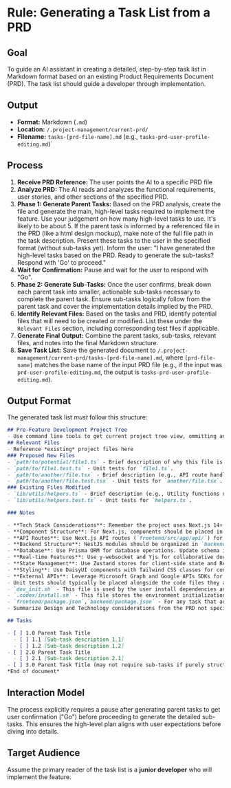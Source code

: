 
# Rule: Generating a Task List from a PRD

## Goal

To guide an AI assistant in creating a detailed, step-by-step task list in Markdown format based on an existing Product Requirements Document (PRD). The task list should guide a developer through implementation.

## Output

- **Format:** Markdown (`.md`)
- **Location:** `/.project-management/current-prd/` 
- **Filename:** `tasks-[prd-file-name].md` (e.g., `tasks-prd-user-profile-editing.md`)` 

## Process

1.  **Receive PRD Reference:** The user points the AI to a specific PRD file
2.  **Analyze PRD:** The AI reads and analyzes the functional requirements, user stories, and other sections of the specified PRD.
3.  **Phase 1: Generate Parent Tasks:** Based on the PRD analysis, create the file and generate the main, high-level tasks required to implement the feature. Use your judgement on how many high-level tasks to use. It's likely to be about 5. If the parent task is informed by a referenced file in the PRD (like a html design mockup), make note of the full file path in the task description. Present these tasks to the user in the specified format (without sub-tasks yet). Inform the user: "I have generated the high-level tasks based on the PRD. Ready to generate the sub-tasks? Respond with 'Go' to proceed."
4.  **Wait for Confirmation:** Pause and wait for the user to respond with "Go".
5.  **Phase 2: Generate Sub-Tasks:** Once the user confirms, break down each parent task into smaller, actionable sub-tasks necessary to complete the parent task. Ensure sub-tasks logically follow from the parent task and cover the implementation details implied by the PRD.
6.  **Identify Relevant Files:** Based on the tasks and PRD, identify potential files that will need to be created or modified. List these under the `Relevant Files` section, including corresponding test files if applicable.
7.  **Generate Final Output:** Combine the parent tasks, sub-tasks, relevant files, and notes into the final Markdown structure.
8.  **Save Task List:** Save the generated document to `/.project-management/current-prd/tasks-[prd-file-name].md`, where `[prd-file-name]` matches the base name of the input PRD file (e.g., if the input was `prd-user-profile-editing.md`, the output is `tasks-prd-user-profile-editing.md`).

## Output Format

The generated task list _must_ follow this structure:

```markdown
## Pre-Feature Development Project Tree
- Use command line tools to get current project tree view, ommitting any directory that starts with `.` or verbose nested directories like venv, etc...  
## Relevant Files
- Reference *existing* project files here
### Proposed New Files
- `path/to/potential/file1.ts` - Brief description of why this file is relevant (e.g., Contains the main component for this feature).
- `path/to/file1.test.ts` - Unit tests for `file1.ts`.
- `path/to/another/file.tsx` - Brief description (e.g., API route handler for data submission).
- `path/to/another/file.test.tsx` - Unit tests for `another/file.tsx`.
### Existing Files Modified
- `lib/utils/helpers.ts` - Brief description (e.g., Utility functions needed for calculations).
- `lib/utils/helpers.test.ts` - Unit tests for `helpers.ts`.

### Notes

- **Tech Stack Considerations**: Remember the project uses Next.js 14+ with App Router, TypeScript, Tailwind CSS + DaisyUI, Zustand for state management, React Query for data fetching, NestJS backend with Prisma ORM, and y-websocket for real-time collaboration. Tasks should leverage these technologies appropriately.
- **Component Structure**: For Next.js, components should be placed in `frontend/src/components/` or within app directory structure for page-specific components.
- **API Routes**: Use Next.js API routes (`frontend/src/app/api/`) for frontend API endpoints that proxy to the NestJS backend.
- **Backend Structure**: NestJS modules should be organized in `backend/src/` with proper controllers, services, and DTOs.
- **Database**: Use Prisma ORM for database operations. Update schema in `backend/prisma/schema.prisma` and run migrations.
- **Real-time Features**: Use y-websocket and Yjs for collaborative document editing and real-time sync.
- **State Management**: Use Zustand stores for client-side state and React Query for server state management.
- **Styling**: Use DaisyUI components with Tailwind CSS classes for consistent styling.
- **External APIs**: Leverage Microsoft Graph and Google APIs SDKs for integration features.
- Unit tests should typically be placed alongside the code files they are testing (e.g., `MyComponent.tsx` and `MyComponent.test.tsx` in the same directory).
- `dev_init.sh` - This file is used by the user install dependencies and start backend/frontend for local dev. For tasks that add systems like databases, or third party components that need more nuanced installation above and beyond npm, update this script such that it leads to a full deployment in the local environment.
- `.codex/install.sh` - This file stores the environment initialization script that sets up the sandbox environment for the Codex agent.  Generally, if the codex coding agent needs environment with systems like databases (as set up in `dev_init.sh`) that setup can be added here.
- `frontend/package.json`,`backend/package.json` - For any task that adds new dependencies, update these files.
- Summarize Design and Technology considerations from the PRD not specifically referenced in tasks.

## Tasks

- [ ] 1.0 Parent Task Title
  - [ ] 1.1 [Sub-task description 1.1]
  - [ ] 1.2 [Sub-task description 1.2]
- [ ] 2.0 Parent Task Title
  - [ ] 2.1 [Sub-task description 2.1]
- [ ] 3.0 Parent Task Title (may not require sub-tasks if purely structural or configuration)
*End of document*
```

## Interaction Model

The process explicitly requires a pause after generating parent tasks to get user confirmation ("Go") before proceeding to generate the detailed sub-tasks. This ensures the high-level plan aligns with user expectations before diving into details.

## Target Audience

Assume the primary reader of the task list is a **junior developer** who will implement the feature.